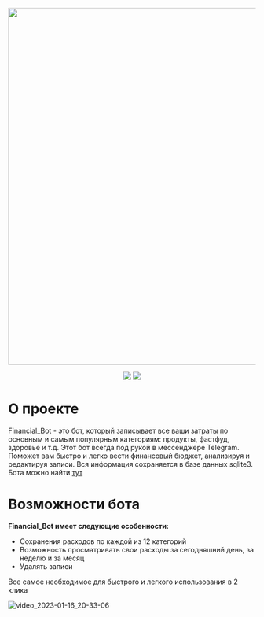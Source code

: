 <p align="center">
      <img src="https://i.ibb.co/60YjBZB/image.jpg" width="726">
</p>

<p align="center">
      <img src="https://img.shields.io/badge/Python-3.9.12-blue">
      <img src="https://img.shields.io/badge/Aiogram-2.23.1-blue">
</p>

# О проекте
Financial_Bot - это бот, который записывает все ваши затраты по основным и самым популярным категориям: продукты, фастфуд, здоровье и т.д. 
Этот бот всегда под рукой в мессенджере Telegram. Поможет вам быстро и легко вести финансовый бюджет, анализируя и редактируя записи.
Вся информация сохраняется в базе данных sqlite3. Бота можно найти [тут](https://t.me/Financial3012_bot)

# Возможности бота
**Financial_Bot имеет следующие особенности:**
+ Сохранения расходов по каждой из 12 категорий
+ Возможность просматривать свои расходы за сегодняшний день, за неделю и за месяц
+ Удалять записи

Все самое необходимое для быстрого и легкого использования в 2 клика

![video_2023-01-16_20-33-06](https://user-images.githubusercontent.com/101829442/212737439-8ffc46c1-cd09-4d1d-a33e-8c0a5d7cb694.gif)
